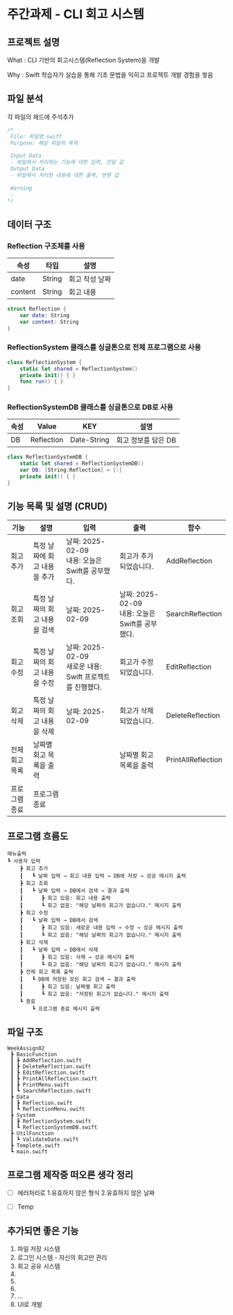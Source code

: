 
# 주간과제 - CLI 회고 시스템
 <!-- --- -->
## 프로젝트 설명
What : CLI 기반의 회고시스템(Reflection System)을 개발

Why : Swift 학습자가 실습을 통해 기초 문법을 익히고 프로젝트 개발 경험을 쌓음

## 파일 분석
각 파일의 헤드에 주석추가
```swift 
/*
 File: 파일명.swift
 Purpose: 해당 파일의 목적
 
 Input Data
 - 파일에서 처리하는 기능에 대한 입력, 전달 값
 Output Data
 - 파일에서 처리한 내용에 대한 출력, 반환 값
 
 Warning
 -
*/
```

## 데이터 구조
### Reflection 구조체를 사용
  
|속성|타입|설명|
|---|---|---|
|date|String|회고 작성 날짜|
|content|String|회고 내용|
```swift
struct Reflection {
    var date: String
    var content: String
}
```
### ReflectionSystem 클래스를 싱글톤으로 전체 프로그램으로 사용
```swift
class ReflectionSystem {
    static let shared = ReflectionSystem()
    private init() { }
    func run() { }
}
```
### ReflectionSystemDB 클래스를 싱글톤으로 DB로 사용
|속성|Value|KEY|설명|
|---|---|---|---|
|DB|Reflection|Date-String|회고 정보를 담은 DB|
```swift
class ReflectionSystemDB {
    static let shared = ReflectionSystemDB()
    var DB: [String:Reflection] = [:]
    private init() { }
}
```

## 기능 목록 및 설명 (CRUD)

|기능|설명|입력|출력|함수|
|---|---|---|---|---|
|회고 추가|특정 날짜에 회고 내용을 추가|날짜: 2025-02-09<br>내용: 오늘은 Swift를 공부했다.|회고가 추가되었습니다.|AddReflection|
|회고 조회|특정 날짜의 회고 내용을 검색|날짜: 2025-02-09|날짜: 2025-02-09<br>내용: 오늘은 Swift를 공부했다.|SearchReflection|
|회고 수정|특정 날짜의 회고 내용을 수정|날짜: 2025-02-09<br>새로운 내용: Swift 프로젝트를 진행했다.|회고가 수정되었습니다.|EditReflection|
|회고 삭제|특정 날짜의 회고 내용을 삭제|날짜: 2025-02-09|회고가 삭제되었습니다.|DeleteReflection|
|전체 회고 목록|날짜별 회고 목록을 출력||날짜별 회고 목록을 출력|PrintAllReflection|
|프로그램 종료|프로그램 종료||||

## 프로그램 흐름도
```
메뉴출력
┗ 사용자 입력
    ┣ 회고 추가
    ┃   ┗ 날짜 입력 → 회고 내용 입력 → DB에 저장 → 성공 메시지 출력
    ┣ 회고 조회
    ┃   ┗ 날짜 입력 → DB에서 검색 → 결과 출력
    ┃      ┣ 회고 있음: 회고 내용 출력
    ┃      ┗ 회고 없음: "해당 날짜의 회고가 없습니다." 메시지 출력
    ┣ 회고 수정
    ┃   ┗ 날짜 입력 → DB에서 검색
    ┃      ┣ 회고 있음: 새로운 내용 입력 → 수정 → 성공 메시지 출력
    ┃      ┗ 회고 없음: "해당 날짜의 회고가 없습니다." 메시지 출력
    ┣ 회고 삭제
    ┃   ┗ 날짜 입력 → DB에서 삭제
    ┃      ┣ 회고 있음: 삭제 → 성공 메시지 출력
    ┃      ┗ 회고 없음: "해당 날짜의 회고가 없습니다." 메시지 출력
    ┣ 전체 회고 목록 출력
    ┃   ┗ DB에 저장된 모든 회고 검색 → 결과 출력
    ┃      ┣ 회고 있음: 날짜별 회고 출력
    ┃      ┗ 회고 없음: "저장된 회고가 없습니다." 메시지 출력
    ┗ 종료
        ┗ 프로그램 종료 메시지 출력
```




## 파일 구조
<!--
vscode에서 원하는 폴더 우클릭 generate to tree 하면 나오는거 복사
```
WeekAssign02
 ┣ BasicFunction: 메뉴에 등록된 기능
 ┃ ┣ AddReflection.swift
 ┃ ┣ DeleteReflection.swift
 ┃ ┣ EditReflection.swift
 ┃ ┣ PrintAllReflection.swift
 ┃ ┣ PrintMenu.swift
 ┃ ┗ SearchReflection.swift
 ┣ Data: Data형태에 따른 파일
 ┃ ┣ Reflection.swift
 ┃ ┗ ReflectionMenu.swift
 ┣ System: 프로그램, DB 등
 ┃ ┣ ReflectionSystem.swift
 ┃ ┗ ReflectionSystemDB.swift
 ┣ UtilFunction: 메뉴에 등록은 안됬지만 필요한 기능
 ┣ Templete.swift: 파일 형식 기록
 ┗ main.swift: 프로그램 실행
```
 --->

```
WeekAssign02
 ┣ BasicFunction
 ┃ ┣ AddReflection.swift
 ┃ ┣ DeleteReflection.swift
 ┃ ┣ EditReflection.swift
 ┃ ┣ PrintAllReflection.swift
 ┃ ┣ PrintMenu.swift
 ┃ ┗ SearchReflection.swift
 ┣ Data
 ┃ ┣ Reflection.swift
 ┃ ┗ ReflectionMenu.swift
 ┣ System
 ┃ ┣ ReflectionSystem.swift
 ┃ ┗ ReflectionSystemDB.swift
 ┣ UtilFunction
 ┃ ┗ ValidateDate.swift
 ┣ Templete.swift
 ┗ main.swift
```
## 프로그램 제작중 떠오른 생각 정리
- [ ] 에러처리로 1.유효하지 않은 형식 2.유효하지 않은 날짜
- [ ] Temp


## 추가되면 좋은 기능
1. 파일 저장 시스템
2. 로그인 시스템 - 자신의 회고만 관리
3. 회고 공유 시스템
4. 
5. 
6. 
7. ...
8. UI로 개발